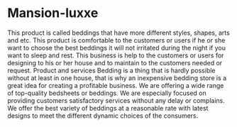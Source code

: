 # Mansion-luxxe
This product is called beddings that have more different styles, shapes, arts and etc. This product is comfortable to the customers or users if he or she want to choose the best beddings it will not irritated during the night if you want to sleep and rest. This business is help to the customers or users for designing to his or her house and to maintain to the customers needed or request. 
Product and services Bedding is a thing that is hardly possible without at least in one house, that is why an inexpensive bedding store is a great idea for creating a profitable business. We are offering a wide range of top-quality bedsheets or beddings. We are especially focused on providing customers satisfactory services without any delay or complains. We offer the best variety of beddings at a reasonable rate with latest designs to meet the different dynamic choices of the consumers. 

